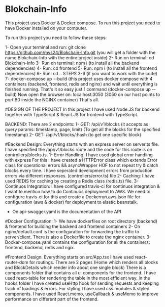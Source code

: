 # Blokchain-Info 
This project uses Docker & Docker compose.
To run this project you need to have Docker installed on your computer.

To run this project you need to follow these steps:

1- Open your terminal and run: git clone https://github.com/mvs24/Blokchain-Info.git (you will get a folder with the name Blokchain-Info with the entire project inside)
2- Run on terminal: cd Blokchain-Info
3- Run on terminal: npm i (to install all the backend dependencies)
4- Run: cd frontend
5- Run: npm i (to install all the frontend dependencies)
6- Run: cd ..
STEPS 3-6 (if you want to work with the code)
7- docker-compose up --build (this project uses docker compose with 4 containers (backend, frontend, redis and nginx) and wait until everything is finished running.
That's it so easy just 1 command (docker-compose up --build)
Now open the browser on: localhost:3050 (3050 on our host points to port 80 inside the NGINX container)
That's all.

#DESIGN OF THE PROJECT
In this project I have used Node.JS for backend together with TypeScript & React.JS for frontend with TypeScript.

BACKEND:
There are 2 endpoints: 
1- GET: /api/v1/blocks (it accepts as query params: timestamp, page, limit) (To get all the blocks for the specified timestamp)
2- GET: /api/v1/blocks/:hash (to get one specific block)

#Backend Design:
Everything starts with an express server on server.ts file.
I have specified the /api/v1/blocks route and the code for this route is on controllers/blocks.ts.
1- Error Handling: I have used global error handling with express
For this I have created a HTTPError class which extends Error class for operational errors && asyncWrapper HOF to not repeat try & catch blocks every time.
I have seperated development errors from production errors via different responses. (controllers/error.ts) file
2- Caching: I have used REDIS for caching by creating a Redis class (redis.ts) file.
3- Continuos Integration: I have configured travis-ci for continuos integration & I want to mention how to do Continuos deployment to AWS.
We need to configure travis-ci for this and create a Dockerrun.aws.json file for configuration (aws & docker) for deployment to elastic beanstalk.
* On api-swagger.yaml is the documentation of the API

#Docker Configuration:
1- We have dockerfiles on root directory (backend) & frontend for building the backend and frontend containers
2- On nginx/default.conf is the configuration for forwarding the traffic to server/client. There is also a Dockerfile to create the nginx container.
3-Docker-compose.yaml contains the configuration for all the containers: frontend, backend, redis and ngix.

#Frontend Design.
Everything starts on src/App.tsx
I have used react-router-dom for routings.
There are 2 pages (Home which renders all blocks and BlockDetails which render info about one single block)
There is a components folder that contains all ui components for the frontend.
I have used react-table for rendering the table in the most efficient way.
In the hooks folder I have created useHttp hook for sending requests and keeping track of loadings & errors.
For styling I have used css modules & styled components.
I have used React.memo, useCallback & useMemo to improve performance on different part of the frontend.
